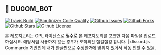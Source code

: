 ## 🤖 DUGOM_BOT

[![Travis Build](https://img.shields.io/travis/ejl-kr/DUGOM_BOT.svg)](https://travis-ci.com/ejl-kr/DUGOM_BOT)
[![Scrutinizer Code Quality](https://scrutinizer-ci.com/g/ejl-kr/DUGOM_BOT/badges/quality-score.png?b=master)](https://scrutinizer-ci.com/g/ejl-kr/DUGOM_BOT/?branch=master)
[![Github Issues](https://img.shields.io/github/issues/ejl-kr/DUGOM_BOT)](https://github.com/ejl-kr/DUGOM_BOT/issues)
[![Github Forks](https://img.shields.io/github/forks/ejl-kr/DUGOM_BOT)](https://github.com/ejl-kr/DUGOM_BOT)
[![Github Stars](https://img.shields.io/github/stars/ejl-kr/DUGOM_BOT)](https://github.com/ejl-kr/DUGOM_BOT)
[![Github License](https://img.shields.io/github/license/ejl-kr/DUGOM_BOT)](https://github.com/ejl-kr/DUGOM_BOT/blob/master/README.md)

본 레포지토리는 GPL 라이선스로 **필수로** 본 레포지토리를 포크한 다음 파일을 업로드 하십시요. 해당처럼 사용하지 않는 경우가 포착되면 철컬철컹 합니다. | discord.js Commando 기반인데
내가 한글판으로 수정한거에 맞춰져 있어서 작동 안할 수 있음.
